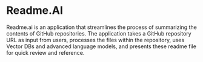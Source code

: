 # Readme.AI
Readme.ai is an application that streamlines the process of summarizing the contents of GitHub repositories. The application takes a GitHub repository URL as input from users, processes the files within the repository, uses Vector DBs and advanced language models, and presents these readme file for quick review and reference.
